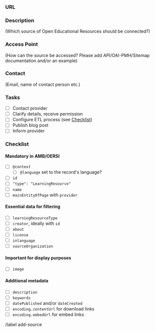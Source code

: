 ### URL

### Description
(Which source of Open Educational Resources should be connected?)

### Access Point
(How can the source be accessed? Please add API/OAI-PMH/Sitemap documentation and/or an example)

### Contact
(Email, name of contact person etc.)

### Tasks

- [ ] Contact provider
- [ ] Clarify details, receive permission
- [ ] Configure ETL process (see [Checklist](#Checklist))
- [ ] Publish blog post
- [ ] Inform provider

### Checklist

#### Mandatory in AMB/OERSI

- [ ] `@context`
    - [ ] `@language` set to the record's language?
- [ ] `id`
- [ ] `"type": "LearningResource"`
- [ ] `name`
- [ ] `mainEntityOfPage` with `provider`

#### Essential data for filtering

- [ ] `learningResourceType`
- [ ] `creator`, ideally with `id`
- [ ] `about`
- [ ] `license`
- [ ] `inlanguage`
- [ ] `sourceOrganization`

#### Important for display purposes

- [ ] `image`

#### Additional metadata

- [ ] `description`
- [ ] `keywords`
- [ ] `datePublished` and/or `dateCreated`
- [ ] `encoding.contentUrl` for download links
- [ ] `encoding.embedUrl` for embed links

/label add-source
